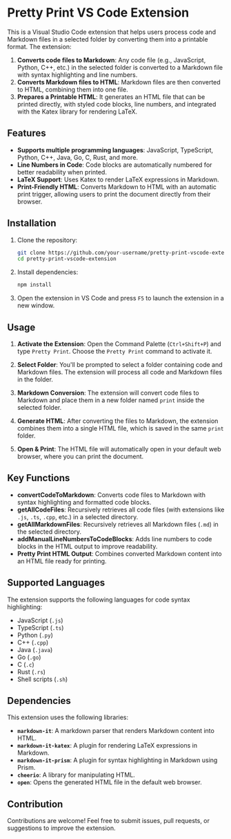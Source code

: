# Pretty Print VS Code Extension

This is a Visual Studio Code extension that helps users process code and Markdown files in a selected folder by converting them into a printable format. The extension:

1. **Converts code files to Markdown**: Any code file (e.g., JavaScript, Python, C++, etc.) in the selected folder is converted to a Markdown file with syntax highlighting and line numbers.
2. **Converts Markdown files to HTML**: Markdown files are then converted to HTML, combining them into one file.
3. **Prepares a Printable HTML**: It generates an HTML file that can be printed directly, with styled code blocks, line numbers, and integrated with the Katex library for rendering LaTeX.

## Features

- **Supports multiple programming languages**: JavaScript, TypeScript, Python, C++, Java, Go, C, Rust, and more.
- **Line Numbers in Code**: Code blocks are automatically numbered for better readability when printed.
- **LaTeX Support**: Uses Katex to render LaTeX expressions in Markdown.
- **Print-Friendly HTML**: Converts Markdown to HTML with an automatic print trigger, allowing users to print the document directly from their browser.

## Installation

1. Clone the repository:

   ```bash
   git clone https://github.com/your-username/pretty-print-vscode-extension.git
   cd pretty-print-vscode-extension
   ```

2. Install dependencies:

   ```bash
   npm install
   ```

3. Open the extension in VS Code and press `F5` to launch the extension in a new window.

## Usage

1. **Activate the Extension**: Open the Command Palette (`Ctrl+Shift+P`) and type `Pretty Print`. Choose the `Pretty Print` command to activate it.
2. **Select Folder**: You'll be prompted to select a folder containing code and Markdown files. The extension will process all code and Markdown files in the folder.

3. **Markdown Conversion**: The extension will convert code files to Markdown and place them in a new folder named `print` inside the selected folder.

4. **Generate HTML**: After converting the files to Markdown, the extension combines them into a single HTML file, which is saved in the same `print` folder.

5. **Open & Print**: The HTML file will automatically open in your default web browser, where you can print the document.

## Key Functions

- **convertCodeToMarkdown**: Converts code files to Markdown with syntax highlighting and formatted code blocks.
- **getAllCodeFiles**: Recursively retrieves all code files (with extensions like `.js`, `.ts`, `.cpp`, etc.) in a selected directory.
- **getAllMarkdownFiles**: Recursively retrieves all Markdown files (`.md`) in the selected directory.
- **addManualLineNumbersToCodeBlocks**: Adds line numbers to code blocks in the HTML output to improve readability.
- **Pretty Print HTML Output**: Combines converted Markdown content into an HTML file ready for printing.

## Supported Languages

The extension supports the following languages for code syntax highlighting:

- JavaScript (`.js`)
- TypeScript (`.ts`)
- Python (`.py`)
- C++ (`.cpp`)
- Java (`.java`)
- Go (`.go`)
- C (`.c`)
- Rust (`.rs`)
- Shell scripts (`.sh`)

## Dependencies

This extension uses the following libraries:

- **`markdown-it`**: A markdown parser that renders Markdown content into HTML.
- **`markdown-it-katex`**: A plugin for rendering LaTeX expressions in Markdown.
- **`markdown-it-prism`**: A plugin for syntax highlighting in Markdown using Prism.
- **`cheerio`**: A library for manipulating HTML.
- **`open`**: Opens the generated HTML file in the default web browser.

## Contribution

Contributions are welcome! Feel free to submit issues, pull requests, or suggestions to improve the extension.
